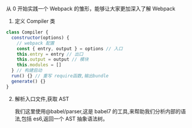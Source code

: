 从 0 开始实践一个 Webpack 的雏形，能够让大家更加深入了解 Webpack

1. 定义 Compiler 类

```js
class Compiler {
  constructor(options) {
    // webpack 配置
    const { entry, output } = options // 入口
    this.entry = entry // 出口
    this.output = output // 模块
    this.modules = []
  } // 构建启动
  run() {} // 重写 require函数,输出bundle
  generate() {}
}
```

2. 解析入口文件,获取 AST

   我们这里使用@babel/parser,这是 babel7 的工具,来帮助我们分析内部的语法,包括 es6,返回一个 AST 抽象语法树。
